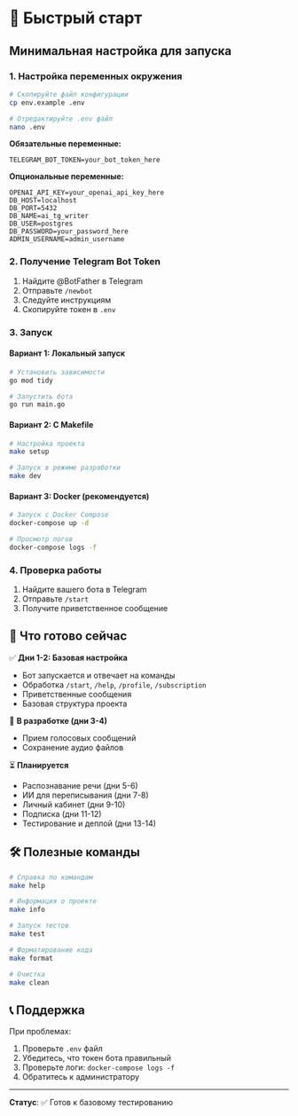 # 🚀 Быстрый старт

## Минимальная настройка для запуска

### 1. Настройка переменных окружения

```bash
# Скопируйте файл конфигурации
cp env.example .env

# Отредактируйте .env файл
nano .env
```

**Обязательные переменные:**
```env
TELEGRAM_BOT_TOKEN=your_bot_token_here
```

**Опциональные переменные:**
```env
OPENAI_API_KEY=your_openai_api_key_here
DB_HOST=localhost
DB_PORT=5432
DB_NAME=ai_tg_writer
DB_USER=postgres
DB_PASSWORD=your_password_here
ADMIN_USERNAME=admin_username
```

### 2. Получение Telegram Bot Token

1. Найдите @BotFather в Telegram
2. Отправьте `/newbot`
3. Следуйте инструкциям
4. Скопируйте токен в `.env`

### 3. Запуск

#### Вариант 1: Локальный запуск
```bash
# Установить зависимости
go mod tidy

# Запустить бота
go run main.go
```

#### Вариант 2: С Makefile
```bash
# Настройка проекта
make setup

# Запуск в режиме разработки
make dev
```

#### Вариант 3: Docker (рекомендуется)
```bash
# Запуск с Docker Compose
docker-compose up -d

# Просмотр логов
docker-compose logs -f
```

### 4. Проверка работы

1. Найдите вашего бота в Telegram
2. Отправьте `/start`
3. Получите приветственное сообщение

## 🎯 Что готово сейчас

✅ **Дни 1-2: Базовая настройка**
- Бот запускается и отвечает на команды
- Обработка `/start`, `/help`, `/profile`, `/subscription`
- Приветственные сообщения
- Базовая структура проекта

🔄 **В разработке (дни 3-4)**
- Прием голосовых сообщений
- Сохранение аудио файлов

⏳ **Планируется**
- Распознавание речи (дни 5-6)
- ИИ для переписывания (дни 7-8)
- Личный кабинет (дни 9-10)
- Подписка (дни 11-12)
- Тестирование и деплой (дни 13-14)

## 🛠️ Полезные команды

```bash
# Справка по командам
make help

# Информация о проекте
make info

# Запуск тестов
make test

# Форматирование кода
make format

# Очистка
make clean
```

## 📞 Поддержка

При проблемах:
1. Проверьте `.env` файл
2. Убедитесь, что токен бота правильный
3. Проверьте логи: `docker-compose logs -f`
4. Обратитесь к администратору

---

**Статус**: ✅ Готов к базовому тестированию 
